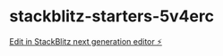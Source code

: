 # stackblitz-starters-5v4erc

[Edit in StackBlitz next generation editor ⚡️](https://stackblitz.com/~/github.com/wil3ytig3r/stackblitz-starters-5v4erc)